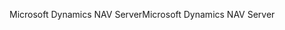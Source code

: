 <span data-ttu-id="dc350-101">Microsoft Dynamics NAV Server</span><span class="sxs-lookup"><span data-stu-id="dc350-101">Microsoft Dynamics NAV Server</span></span>